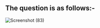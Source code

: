 
## The question is as follows:-

![Screenshot (83)](https://user-images.githubusercontent.com/44902363/81569683-3aa1b680-93bd-11ea-98e9-6095f07c9e77.png)
